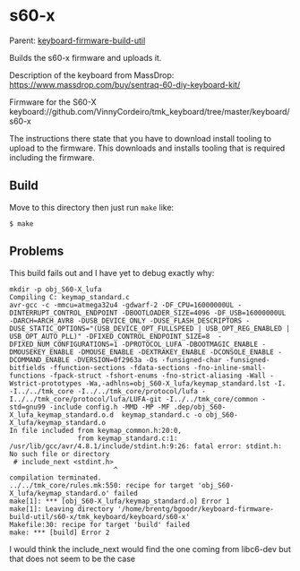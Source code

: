 s60-x
=====

Parent: [keyboard-firmware-build-util](../../README.md)

Builds the s60-x firmware and uploads it.

Description of the keyboard from MassDrop: https://www.massdrop.com/buy/sentraq-60-diy-keyboard-kit/

Firmware for the S60-X keyboard://github.com/VinnyCordeiro/tmk_keyboard/tree/master/keyboard/s60-x

The instructions there state that you have to download install tooling
to upload to the firmware. This downloads and installs tooling that is
required including the firmware.

## Build

Move to this directory then just run `make` like:

    $ make

## Problems

This build fails out and I have yet to debug exactly why:

    mkdir -p obj_S60-X_lufa
    Compiling C: keymap_standard.c
    avr-gcc -c -mmcu=atmega32u4 -gdwarf-2 -DF_CPU=16000000UL -DINTERRUPT_CONTROL_ENDPOINT -DBOOTLOADER_SIZE=4096 -DF_USB=16000000UL -DARCH=ARCH_AVR8 -DUSB_DEVICE_ONLY -DUSE_FLASH_DESCRIPTORS -DUSE_STATIC_OPTIONS="(USB_DEVICE_OPT_FULLSPEED | USB_OPT_REG_ENABLED | USB_OPT_AUTO_PLL)" -DFIXED_CONTROL_ENDPOINT_SIZE=8  -DFIXED_NUM_CONFIGURATIONS=1 -DPROTOCOL_LUFA -DBOOTMAGIC_ENABLE -DMOUSEKEY_ENABLE -DMOUSE_ENABLE -DEXTRAKEY_ENABLE -DCONSOLE_ENABLE -DCOMMAND_ENABLE -DVERSION=0f2963a -Os -funsigned-char -funsigned-bitfields -ffunction-sections -fdata-sections -fno-inline-small-functions -fpack-struct -fshort-enums -fno-strict-aliasing -Wall -Wstrict-prototypes -Wa,-adhlns=obj_S60-X_lufa/keymap_standard.lst -I. -I../../tmk_core -I../../tmk_core/protocol/lufa -I../../tmk_core/protocol/lufa/LUFA-git -I../../tmk_core/common -std=gnu99 -include config.h -MMD -MP -MF .dep/obj_S60-X_lufa_keymap_standard.o.d  keymap_standard.c -o obj_S60-X_lufa/keymap_standard.o 
    In file included from keymap_common.h:20:0,
                     from keymap_standard.c:1:
    /usr/lib/gcc/avr/4.8.1/include/stdint.h:9:26: fatal error: stdint.h: No such file or directory
     # include_next <stdint.h>
                              ^
    compilation terminated.
    ../../tmk_core/rules.mk:550: recipe for target 'obj_S60-X_lufa/keymap_standard.o' failed
    make[1]: *** [obj_S60-X_lufa/keymap_standard.o] Error 1
    make[1]: Leaving directory '/home/brentg/bgoodr/keyboard-firmware-build-util/s60-x/tmk_keyboard/keyboard/s60-x'
    Makefile:30: recipe for target 'build' failed
    make: *** [build] Error 2

I would think the include_next would find the one coming from libc6-dev but that does not seem to be the case
